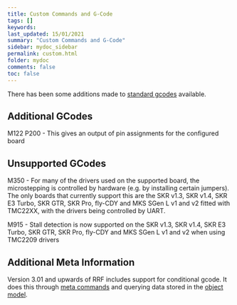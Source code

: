 ```yaml
---
title: Custom Commands and G-Code
tags: []
keywords: 
last_updated: 15/01/2021
summary: "Custom Commands and G-Code"
sidebar: mydoc_sidebar
permalink: custom.html
folder: mydoc
comments: false
toc: false
---
```


There has been some additions made to [standard gcodes](https://duet3d.dozuki.com/Wiki/Gcode) available.

## Additional GCodes
M122 P200 - This gives an output of pin assignments for the configured board

## Unsupported GCodes

M350 - For many of the drivers used on the supported board, the microstepping is controlled by hardware (e.g. by installing certain jumpers). The only boards that currently support this are the SKR v1.3, SKR v1.4, SKR E3 Turbo, SKR GTR, SKR Pro, fly-CDY and MKS SGen L v1 and v2 fitted with TMC22XX, with the drivers being controlled by UART.

M915 - Stall detection is now supported on the SKR v1.3, SKR v1.4, SKR E3 Turbo, SKR GTR, SKR Pro, fly-CDY and MKS SGen L v1 and v2 when using TMC2209 drivers

## Additional Meta Information
Version 3.01 and upwards of RRF includes support for conditional gcode. It does this through [meta commands](https://duet3d.dozuki.com/Wiki/GCode_Meta_Commands) and querying data stored in the [object model](https://duet3d.dozuki.com/Wiki/Object_Model_of_RepRapFirmware).